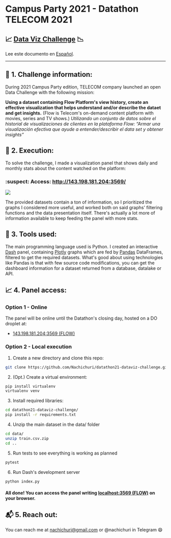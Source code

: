 # Campus Party 2021 - Datathon TELECOM 2021
## :chart_with_upwards_trend:  [Data Viz Challenge](https://github.com/Datathon2021/data-viz) :chart_with_downwards_trend:
Lee este documento en [Español](https://github.com/Nachichuri/datathon21-dataviz-challenge/blob/master/README.md).

---

## :thought_balloon: 1. Challenge information:
During 2021 Campus Party edition, TELECOM company launched an open Data Challenge with the following mission:

**Using a dataset containing Flow Platform's view history, create an effective visualization that helps understand and/or describe the dataet and get insights.** (Flow is Telecom's on-demand content platform with movies, series and TV shows.)
*Utilizando un conjunto de datos sobre el historial de visualizaciones de clientes en la plataforma Flow: “Armar una visualización efectiva que ayude a entender/describir el data set y obtener insights”*

## :running: 2. Execution:
To solve the challenge, I made a visualization panel that shows daily and monthly stats about the content watched on the platform:

### :suspect: Access: http://143.198.181.204:3569/

![](assets/overview.gif)

The provided datasets contain a ton of information, so I prioritized the graphs I considered more useful, and worked both on said graphs' filtering functions and the data presentation itself. There's actually a lot more of information available to keep feeding the panel with more stats.

## :wrench: 3. Tools used:
The main programming language used is Python. I created an interactive [Dash](https://dash.plotly.com/introduction) panel, containing [Plotly](https://plotly.com/python/plotly-express/) graphs which are fed by [Pandas](https://pandas.pydata.org/about/) DataFrames, filtered to get the required datasets. What's good about using technologies like Pandas is that with few source code modifications, you can get the dashboard information for a dataset returned from a database, datalake or API.

## :chart_with_upwards_trend: 4. Panel access:
### **Option 1 - Online**
The panel will be online until the Datathon's closing day, hosted on a DO droplet at:
- [143.198.181.204:3569 (FLOW)](http://143.198.181.204:3569/)
### **Option 2 - Local execution**
1. Create a new directory and clone this repo:

```bash
git clone https://github.com/Nachichuri/datathon21-dataviz-challenge.git
```
2. (Opt.) Create a virtual environment:

```bash
pip install virtualenv
virtualenv venv
```

3. Install required libraries:

```bash
cd datathon21-dataviz-challenge/
pip install -r requirements.txt
```

4. Unzip the main dataset in the data/ folder

```bash
cd data/
unzip train.csv.zip
cd ..
```

5. Run tests to see everything is working as planned

```bash
pytest
```

6. Run Dash's development server 

```bash
python index.py
```

#### All done! You can access the panel writing [localhost:3569 (FLOW)](http://localhost:3569/) on your browser.

## :mailbox_with_mail: 5. Reach out:
You can reach me at nachichuri@gmail.com or @nachichuri in Telegram :smile: